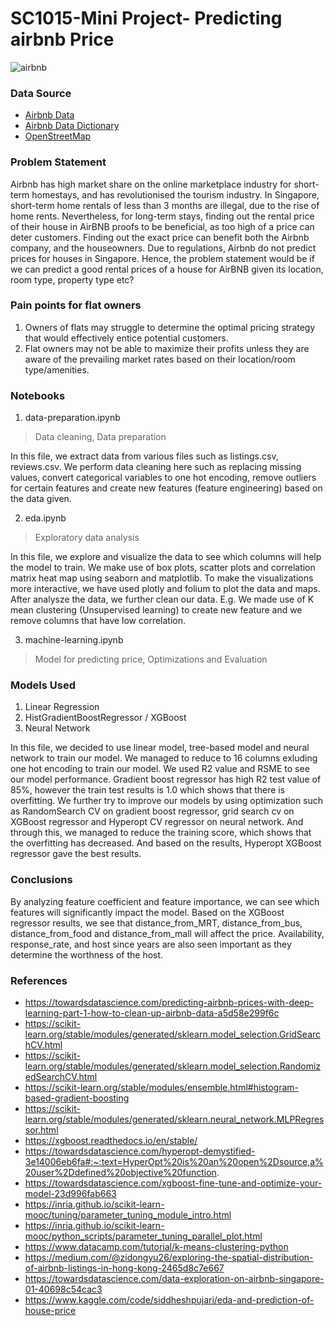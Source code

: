 # SC1015-Mini Project- Predicting airbnb Price
![airbnb](https://user-images.githubusercontent.com/58833855/233577244-74112912-a41f-4370-ba82-79500caad97d.png)



### Data Source

- [Airbnb Data](http://insideairbnb.com/get-the-data/)
- [Airbnb Data Dictionary](https://docs.google.com/spreadsheets/d/1iWCNJcSutYqpULSQHlNyGInUvHg2BoUGoNRIGa6Szc4/edit#gid=1322284596)
- [OpenStreetMap](https://www.openstreetmap.org/)

### Problem Statement

Airbnb has high market share on the online marketplace industry for short-term homestays, and has revolutionised the tourism industry.
In Singapore, short-term home rentals of less than 3 months are illegal, due to the rise of home rents.
Nevertheless, for long-term stays, finding out the rental price of their house in AirBNB proofs to be beneficial, as too high of a price can deter customers.
Finding out the exact price can benefit both the Airbnb company, and the houseowners.
Due to regulations, Airbnb do not predict prices for houses in Singapore.
Hence, the problem statement would be if we can predict a good rental prices of a house for AirBNB given its location, room type, property type etc?


### Pain points for flat owners
1) Owners of flats may struggle to determine the optimal pricing strategy that would effectively entice potential customers.
2) Flat owners may not be able to maximize their profits unless they are aware of the prevailing market rates based on their location/room type/amenities.

### Notebooks

1. data-preparation.ipynb
> Data cleaning, Data preparation

In this file, we extract data from various files such as listings.csv, reviews.csv. We perform data cleaning here such as replacing missing values, convert categorical variables to one hot encoding, remove outliers for certain features and create new features (feature engineering) based on the data given.

2. eda.ipynb
> Exploratory data analysis

In this file, we explore and visualize the data to see which columns will help the model to train. We make use of box plots, scatter plots and correlation matrix heat map using seaborn and matplotlib. To make the visualizations more interactive, we have used plotly and folium to plot the data and maps. After analysze the data, we further clean our data. E.g. We made use of K mean clustering (Unsupervised learning) to create new feature and we remove columns that have low correlation.

3. machine-learning.ipynb
> Model for predicting price, Optimizations and Evaluation

### Models Used 

1. Linear Regression
2. HistGradientBoostRegressor / XGBoost
3. Neural Network

In this file, we decided to use linear model, tree-based model and neural network to train our model. We managed to reduce to 16 columns exluding one hot encoding to train our model. We used R2 value and RSME to see our model performance. Gradient boost regressor has high R2 test value of 85%, however the train test results is 1.0 which shows that there is overfitting. We further try to improve our models by using optimization such as RandomSearch CV on gradient boost regressor, grid search cv on XGBoost regressor and Hyperopt CV regressor on neural network. And through this, we managed to reduce the training score, which shows that the overfitting has decreased. And based on the results, Hyperopt XGBoost regressor gave the best results.


### Conclusions

By analyzing feature coefficient and feature importance, we can see which features will significantly impact the model. Based on the XGBoost regressor results, we see that distance_from_MRT, distance_from_bus, distance_from_food and distance_from_mall will affect the price. Availability, response_rate, and host since years are also seen important as they determine the worthness of the host.



### References

- https://towardsdatascience.com/predicting-airbnb-prices-with-deep-learning-part-1-how-to-clean-up-airbnb-data-a5d58e299f6c
- https://scikit-learn.org/stable/modules/generated/sklearn.model_selection.GridSearchCV.html
- https://scikit-learn.org/stable/modules/generated/sklearn.model_selection.RandomizedSearchCV.html
- https://scikit-learn.org/stable/modules/ensemble.html#histogram-based-gradient-boosting
- https://scikit-learn.org/stable/modules/generated/sklearn.neural_network.MLPRegressor.html
- https://xgboost.readthedocs.io/en/stable/
- https://towardsdatascience.com/hyperopt-demystified-3e14006eb6fa#:~:text=HyperOpt%20is%20an%20open%2Dsource,a%20user%2Ddefined%20objective%20function.
- https://towardsdatascience.com/xgboost-fine-tune-and-optimize-your-model-23d996fab663
- https://inria.github.io/scikit-learn-mooc/tuning/parameter_tuning_module_intro.html
- https://inria.github.io/scikit-learn-mooc/python_scripts/parameter_tuning_parallel_plot.html
- https://www.datacamp.com/tutorial/k-means-clustering-python
- https://medium.com/@zidongyu26/exploring-the-spatial-distribution-of-airbnb-listings-in-hong-kong-2465d8c7e667
- https://towardsdatascience.com/data-exploration-on-airbnb-singapore-01-40698c54cac3
- https://www.kaggle.com/code/siddheshpujari/eda-and-prediction-of-house-price

